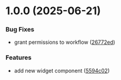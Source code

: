 # 1.0.0 (2025-06-21)


### Bug Fixes

* grant permissions to workflow ([26772ed](https://github.com/adarshem/react-shared-lib/commit/26772ede43cb5bc68bac6cafe74322b216574f9f))


### Features

* add new widget component ([5594c02](https://github.com/adarshem/react-shared-lib/commit/5594c0225ae06a0ae313a1327f0dc1b7167ddfd1))
